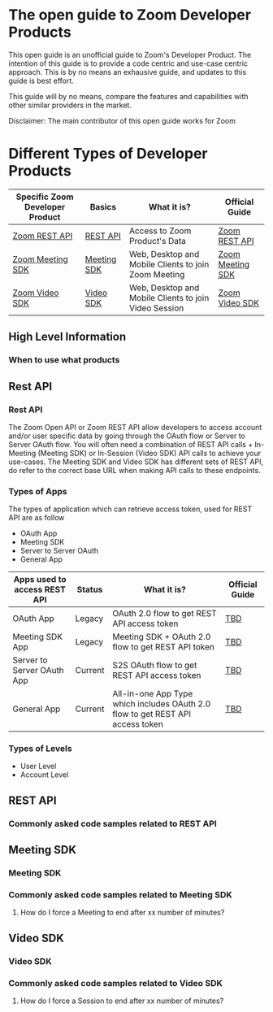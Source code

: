 The open guide to Zoom Developer Products
=========================================

This open guide is an unofficial guide to Zoom's Developer Product. The intention of this guide is to provide a code centric and use-case centric approach. This is by no means an exhausive guide, and updates to this guide is best effort. 

This guide will by no means, compare the features and capabilities with other similar providers in the market.

Disclaimer: The main contributor of this open guide works for Zoom

Different Types of Developer Products
=====================================

| Specific Zoom Developer Product       | Basics                         | What it is?                   | Official Guide                                 |
|---------------------------------------|--------------------------------|-------------------------------|------------------------------------------------|
| [Zoom REST API](#)                    | [REST API](#Rest-API)                  | Access to Zoom Product's Data   | [Zoom REST API](https://developers.zoom.us/docs/api/)             |
| [Zoom Meeting SDK](#)                 | [Meeting SDK](#Meeting-SDK)                  | Web, Desktop and Mobile Clients to join Zoom Meeting  | [Zoom Meeting SDK](https://developers.zoom.us/docs/meeting-sdk/)             |
| [Zoom Video SDK](#)                   | [Video SDK](#Video-SDK)                  | Web, Desktop and Mobile Clients to join Video Session | [Zoom Video SDK](https://developers.zoom.us/docs/video-sdk/)             |

High Level Information
----------------------

### When to use what products

Rest API
--------

### Rest API

The Zoom Open API or Zoom REST API allow developers to access account and/or user specific data by going through the OAuth flow or Server to Server OAuth flow.
You will often need a combination of REST API calls + In-Meeting (Meeting SDK) or In-Session (Video SDK)  API calls to achieve your use-cases.
The Meeting SDK and Video SDK has different sets of REST API, do refer to the correct base URL when making API calls to these endpoints.

### Types of Apps

The types of application which can retrieve access token, used for REST API are as follow

- OAuth App
- Meeting SDK
- Server to Server OAuth
- General App

| Apps used to access REST API     | Status                         | What it is?                   | Official Guide                                 |
|---------------------------------------|--------------------------------|-------------------------------|------------------------------------------------|
| OAuth App                   | Legacy              | OAuth 2.0 flow to get REST API access token   | [TBD]()             |
| Meeting SDK App             | Legacy              | Meeting SDK + OAuth 2.0 flow to get REST API token  | [TBD]()             |
| Server to Server OAuth App  | Current             | S2S OAuth flow to get REST API access token   | [TBD]()             |
| General App                 | Current             | All-in-one App Type which includes  OAuth 2.0 flow to get REST API access token  | [TBD]()             |

### Types of Levels

- User Level
- Account Level

REST API
-----------

### Commonly asked code samples related to REST API

Meeting SDK
-----------

### Meeting SDK 

### Commonly asked code samples related to Meeting SDK
1. How do I force a Meeting to end after xx number of minutes?

Video SDK
---------

### Video SDK

### Commonly asked code samples related to Video SDK
1. How do I force a Session to end after xx number of minutes?
